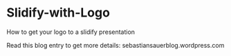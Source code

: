 # Slidify-with-Logo
How to get your logo to a slidify presentation


Read this blog entry to get more details: sebastiansauerblog.wordpress.com

